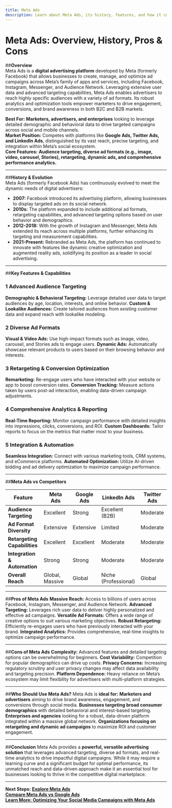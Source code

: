 ```yaml
---
title: Meta Ads
description: Learn about Meta Ads, its history, features, and how it compares to other digital advertising platforms.
---
```


# **Meta Ads: Overview, History, Pros & Cons**

##**Overview**  
Meta Ads is a **digital advertising platform** developed by Meta (formerly Facebook) that allows businesses to create, manage, and optimize ad campaigns across Meta’s family of apps and services, including Facebook, Instagram, Messenger, and Audience Network. Leveraging extensive user data and advanced targeting capabilities, Meta Ads enables advertisers to reach highly specific audiences with a variety of ad formats. Its robust analytics and optimization tools empower marketers to drive engagement, conversions, and brand awareness in both B2C and B2B markets.

 **Best For:** **Marketers, advertisers, and enterprises** looking to leverage detailed demographic and behavioral data to drive targeted campaigns across social and mobile channels.  
 **Market Position:** Competes with platforms like **Google Ads, Twitter Ads, and LinkedIn Ads**, distinguished by its vast reach, precise targeting, and integration within Meta’s social ecosystem.  
 **Core Features:** **Audience targeting, diverse ad formats (e.g., image, video, carousel, Stories), retargeting, dynamic ads, and comprehensive performance analytics.**

---

##**History & Evolution**  
Meta Ads (formerly Facebook Ads) has continuously evolved to meet the dynamic needs of digital advertisers:

- **2007:** Facebook introduced its advertising platform, allowing businesses to display targeted ads on its social network.
- **2010s:** The platform expanded to include additional ad formats, retargeting capabilities, and advanced targeting options based on user behavior and demographics.
- **2012-2018:** With the growth of Instagram and Messenger, Meta Ads extended its reach across multiple platforms, further enhancing its targeting and measurement capabilities.
- **2021-Present:** Rebranded as Meta Ads, the platform has continued to innovate with features like dynamic creative optimization and augmented reality ads, solidifying its position as a leader in social advertising.

---

##**Key Features & Capabilities**

### **1 Advanced Audience Targeting**
 **Demographic & Behavioral Targeting:** Leverage detailed user data to target audiences by age, location, interests, and online behavior.
 **Custom & Lookalike Audiences:** Create tailored audiences from existing customer data and expand reach with lookalike modeling.

### **2 Diverse Ad Formats**
 **Visual & Video Ads:** Use high-impact formats such as image, video, carousel, and Stories ads to engage users.
 **Dynamic Ads:** Automatically showcase relevant products to users based on their browsing behavior and interests.

### **3 Retargeting & Conversion Optimization**
 **Remarketing:** Re-engage users who have interacted with your website or app to boost conversion rates.
 **Conversion Tracking:** Measure actions taken by users post-ad interaction, enabling data-driven campaign adjustments.

### **4 Comprehensive Analytics & Reporting**
 **Real-Time Reporting:** Monitor campaign performance with detailed insights into impressions, clicks, conversions, and ROI.
 **Custom Dashboards:** Tailor reports to focus on the metrics that matter most to your business.

### **5 Integration & Automation**
 **Seamless Integration:** Connect with various marketing tools, CRM systems, and eCommerce platforms.
 **Automated Optimization:** Utilize AI-driven bidding and ad delivery optimization to maximize campaign performance.

---

##**Meta Ads vs Competitors**

| Feature                   | Meta Ads           | Google Ads         | LinkedIn Ads       | Twitter Ads       |
|---------------------------|--------------------|--------------------|--------------------|-------------------|
| **Audience Targeting**    |  Excellent       |  Strong          |  Excellent (B2B)  |  Moderate       |
| **Ad Format Diversity**   |  Extensive       |  Extensive       |  Limited         |  Moderate       |
| **Retargeting Capabilities** |  Excellent    |  Excellent       |  Moderate        |  Moderate       |
| **Integration & Automation** |  Strong      |  Strong          |  Moderate        |  Moderate       |
| **Overall Reach**         |  Global, Massive |  Global          |  Niche (Professional) |  Global      |

---

##**Pros of Meta Ads**
 **Massive Reach:** Access to billions of users across Facebook, Instagram, Messenger, and Audience Network.
 **Advanced Targeting:** Leverages rich user data to deliver highly personalized and effective ad campaigns.
 **Versatile Ad Formats:** Offers a wide range of creative options to suit various marketing objectives.
 **Robust Retargeting:** Efficiently re-engages users who have previously interacted with your brand.
 **Integrated Analytics:** Provides comprehensive, real-time insights to optimize campaign performance.

---

##**Cons of Meta Ads**
 **Complexity:** Advanced features and detailed targeting options can be overwhelming for beginners.
 **Cost Variability:** Competition for popular demographics can drive up costs.
 **Privacy Concerns:** Increasing regulatory scrutiny and user privacy changes may affect data availability and targeting precision.
 **Platform Dependence:** Heavy reliance on Meta’s ecosystem may limit flexibility for advertisers with multi-platform strategies.

---

##**Who Should Use Meta Ads?**
Meta Ads is **ideal for:**
 **Marketers and advertisers** aiming to drive brand awareness, engagement, and conversions through social media.
 **Businesses targeting broad consumer demographics** with detailed behavioral and interest-based targeting.
 **Enterprises and agencies** looking for a robust, data-driven platform integrated within a massive global network.
 **Organizations focusing on retargeting and dynamic ad campaigns** to maximize ROI and customer engagement.

---

##**Conclusion**
Meta Ads provides a **powerful, versatile advertising solution** that leverages advanced targeting, diverse ad formats, and real-time analytics to drive impactful digital campaigns. While it may require a learning curve and a significant budget for optimal performance, its unmatched reach and data-driven approach make it an essential tool for businesses looking to thrive in the competitive digital marketplace.

---

 **Next Steps:**
 **[Explore Meta Ads](https://business.facebook.com/adsmanager)**  
 **[Compare Meta Ads vs Google Ads](#)**  
 **[Learn More: Optimizing Your Social Media Campaigns with Meta Ads](#)**
